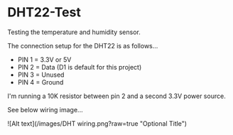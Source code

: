 # DHT22-Test

Testing the temperature and humidity sensor.

The connection setup for the DHT22 is as follows...

* PIN 1 = 3.3V or 5V
* PIN 2 = Data (D1 is default for this project)
* PIN 3 = Unused
* PIN 4 = Ground

I'm running a 10K resistor between pin 2 and a second 3.3V power source.

See below wiring image...

![Alt text](/images/DHT wiring.png?raw=true "Optional Title")
